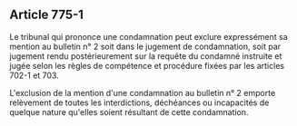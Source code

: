 Article 775-1
----
Le tribunal qui prononce une condamnation peut exclure expressément sa mention
au bulletin n° 2 soit dans le jugement de condamnation, soit par jugement rendu
postérieurement sur la requête du condamné instruite et jugée selon les règles
de compétence et procédure fixées par les articles 702-1 et 703.

L'exclusion de la mention d'une condamnation au bulletin n° 2 emporte relèvement
de toutes les interdictions, déchéances ou incapacités de quelque nature
qu'elles soient résultant de cette condamnation.
